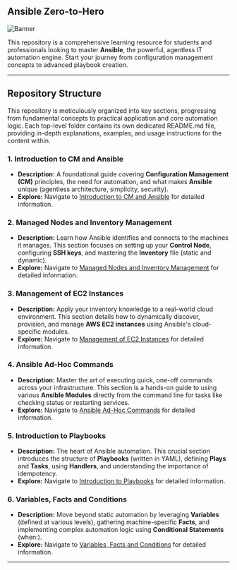 ## Ansible Zero-to-Hero

<img src="https://github.com/bhuvan-raj/Ansible-Zero-to-Hero/blob/main/assets/ansible.webp" alt="Banner" />

This repository is a comprehensive learning resource for students and professionals looking to master **Ansible**, the powerful, agentless IT automation engine. Start your journey from configuration management concepts to advanced playbook creation.

-----

## Repository Structure

This repository is meticulously organized into key sections, progressing from fundamental concepts to practical application and core automation logic. Each top-level folder contains its own dedicated $\text{README.md}$ file, providing in-depth explanations, examples, and usage instructions for the content within.

### 1\. Introduction to CM and Ansible

  * **Description:** A foundational guide covering **Configuration Management (CM)** principles, the need for automation, and what makes **Ansible** unique (agentless architecture, simplicity, security).
  * **Explore:** Navigate to [Introduction to CM and Ansible](./Introduction%20to%20CM%20and%20Ansible/) for detailed information.

### 2\. Managed Nodes and Inventory Management

  * **Description:** Learn how Ansible identifies and connects to the machines it manages. This section focuses on setting up your **Control Node**, configuring **SSH keys**, and mastering the **Inventory** file (static and dynamic).
  * **Explore:** Navigate to [Managed Nodes and Inventory Management](https://www.google.com/search?q=./Managed%2520Nodes%2520and%2520Inventory%2520Management/) for detailed information.

### 3\. Management of EC2 Instances

  * **Description:** Apply your inventory knowledge to a real-world cloud environment. This section details how to dynamically discover, provision, and manage **AWS EC2 instances** using Ansible's cloud-specific modules.
  * **Explore:** Navigate to [Management of EC2 Instances](https://www.google.com/search?q=./Management%2520of%2520EC2%2520Instances/) for detailed information.

### 4\. Ansible Ad-Hoc Commands

  * **Description:** Master the art of executing quick, one-off commands across your infrastructure. This section is a hands-on guide to using various **Ansible Modules** directly from the command line for tasks like checking status or restarting services.
  * **Explore:** Navigate to [Ansible Ad-Hoc Commands](https://www.google.com/search?q=./Ansible%2520Ad-Hoc%2520Commands/) for detailed information.

### 5\. Introduction to Playbooks

  * **Description:** The heart of Ansible automation. This crucial section introduces the structure of **Playbooks** (written in YAML), defining **Plays** and **Tasks**, using **Handlers**, and understanding the importance of idempotency.
  * **Explore:** Navigate to [Introduction to Playbooks](https://www.google.com/search?q=./Introduction%2520to%2520Playbooks/) for detailed information.

### 6\. Variables, Facts and Conditions

  * **Description:** Move beyond static automation by leveraging **Variables** (defined at various levels), gathering machine-specific **Facts**, and implementing complex automation logic using **Conditional Statements** ($\text{when:}$).
  * **Explore:** Navigate to [Variables, Facts and Conditions](https://www.google.com/search?q=./Variables%2520Facts%2520and%2520Conditions/) for detailed information.

-----

